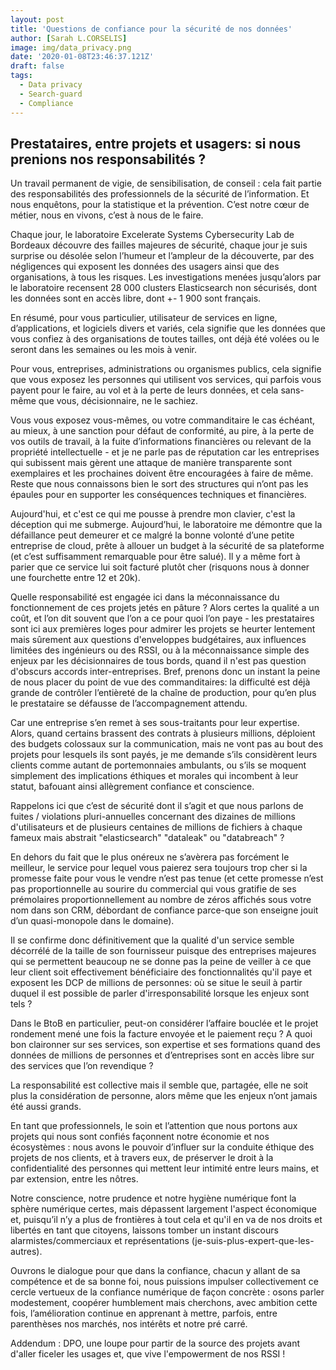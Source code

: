 ```yaml
---
layout: post
title: 'Questions de confiance pour la sécurité de nos données'
author: [Sarah L.CORSELIS]
image: img/data_privacy.png
date: '2020-01-08T23:46:37.121Z'
draft: false
tags:
  - Data privacy
  - Search-guard
  - Compliance
---
```


## Prestataires, entre projets et usagers: si nous prenions nos responsabilités ?
Un travail permanent de vigie, de sensibilisation, de conseil : cela fait partie des responsabilités des professionnels de la sécurité de l’information. Et nous enquêtons, pour la statistique et la prévention. C’est notre cœur de métier, nous en vivons, c’est à nous de le faire.

Chaque jour, le laboratoire Excelerate Systems Cybersecurity Lab de Bordeaux découvre des failles majeures de sécurité, chaque jour je suis surprise ou désolée selon l’humeur et l’ampleur de la découverte, par des négligences qui exposent les données des usagers ainsi que des organisations, à tous les risques. Les investigations menées jusqu’alors par le laboratoire recensent 28 000 clusters Elasticsearch non sécurisés, dont les données sont en accès libre, dont +- 1 900 sont français.

En résumé, pour vous particulier, utilisateur de services en ligne, d’applications, et logiciels divers et variés, cela signifie que les données que vous confiez à des organisations de toutes tailles, ont déjà été volées ou le seront dans les semaines ou les mois à venir.

Pour vous, entreprises, administrations ou organismes publics, cela signifie que vous exposez les personnes qui utilisent vos services, qui parfois vous payent pour le faire, au vol et à la perte de leurs données, et cela sans-même que vous, décisionnaire, ne le sachiez.

Vous vous exposez vous-mêmes, ou votre commanditaire le cas échéant, au mieux, à une sanction pour défaut de conformité, au pire, à la perte de vos outils de travail, à la fuite d’informations financières ou relevant de la propriété intellectuelle - et je ne parle pas de réputation car les entreprises qui subissent mais gèrent une attaque de manière transparente sont exemplaires et les prochaines doivent être encouragées à faire de même. Reste que nous connaissons bien le sort des structures qui n’ont pas les épaules pour en supporter les conséquences techniques et financières.

Aujourd'hui, et c'est ce qui me pousse à prendre mon clavier, c'est la déception qui me submerge. Aujourd’hui, le laboratoire me démontre que la défaillance peut demeurer et ce malgré la bonne volonté d’une petite entreprise de cloud, prête à allouer un budget à la sécurité de sa plateforme (et c’est suffisamment remarquable pour être salué). Il y a même fort à parier que ce service lui soit facturé plutôt cher (risquons nous à donner une fourchette entre 12 et 20k).

Quelle responsabilité est engagée ici dans la méconnaissance du fonctionnement de ces projets jetés en pâture ? Alors certes la qualité a un coût, et l’on dit souvent que l’on a ce pour quoi l’on paye - les prestataires sont ici aux premières loges pour admirer les projets se heurter lentement mais sûrement aux questions d'enveloppes budgétaires, aux influences limitées des ingénieurs ou des RSSI, ou à la méconnaissance simple des enjeux par les décisionnaires de tous bords, quand il n'est pas question d'obscurs accords inter-entreprises. Bref, prenons donc un instant la peine de nous placer du point de vue des commanditaires: la difficulté est déjà grande de contrôler l’entièreté de la chaîne de production, pour qu’en plus le prestataire se défausse de l’accompagnement attendu.

Car une entreprise s’en remet à ses sous-traitants pour leur expertise. Alors, quand certains brassent des contrats à plusieurs millions, déploient des budgets colossaux sur la communication, mais ne vont pas au bout des projets pour lesquels ils sont payés, je me demande s’ils considèrent leurs clients comme autant de portemonnaies ambulants, ou s’ils se moquent simplement des implications éthiques et morales qui incombent à leur statut, bafouant ainsi allègrement confiance et conscience.

Rappelons ici que c’est de sécurité dont il s’agit et que nous parlons de fuites / violations pluri-annuelles concernant des dizaines de millions d'utilisateurs et de plusieurs centaines de millions de fichiers à chaque fameux mais abstrait "elasticsearch" "dataleak" ou "databreach" ?

En dehors du fait que le plus onéreux ne s’avèrera pas forcément le meilleur, le service pour lequel vous paierez sera toujours trop cher si la promesse faite pour vous le vendre n’est pas tenue (et cette promesse n’est pas proportionnelle au sourire du commercial qui vous gratifie de ses prémolaires proportionnellement au nombre de zéros affichés sous votre nom dans son CRM, débordant de confiance parce-que son enseigne jouit d’un quasi-monopole dans le domaine).

Il se confirme donc définitivement que la qualité d'un service semble décorrélé de la taille de son fournisseur puisque des entreprises majeures qui se permettent beaucoup ne se donne pas la peine de veiller à ce que leur client soit effectivement bénéficiaire des fonctionnalités qu'il paye et exposent les DCP de millions de personnes: où se situe le seuil à partir duquel il est possible de parler d'irresponsabilité lorsque les enjeux sont tels ?

Dans le BtoB en particulier, peut-on considérer l’affaire bouclée et le projet rondement mené une fois la facture envoyée et le paiement reçu ? A quoi bon claironner sur ses services, son expertise et ses formations quand des données de millions de personnes et d’entreprises sont en accès libre sur des services que l’on revendique ?

La responsabilité est collective mais il semble que, partagée, elle ne soit plus la considération de personne, alors même que les enjeux n’ont jamais été aussi grands.

En tant que professionnels, le soin et l’attention que nous portons aux projets qui nous sont confiés façonnent notre économie et nos écosystèmes : nous avons le pouvoir d’influer sur la conduite éthique des projets de nos clients, et à travers eux, de préserver le droit à la confidentialité des personnes qui mettent leur intimité entre leurs mains, et par extension, entre les nôtres.

Notre conscience, notre prudence et notre hygiène numérique font la sphère numérique certes, mais dépassent largement l'aspect économique et, puisqu’il n’y a plus de frontières à tout cela et qu'il en va de nos droits et libertés en tant que citoyens, laissons tomber un instant discours alarmistes/commerciaux et représentations (je-suis-plus-expert-que-les-autres).

Ouvrons le dialogue pour que dans la confiance, chacun y allant de sa compétence et de sa bonne foi, nous puissions impulser collectivement ce cercle vertueux de la confiance numérique de façon concrète : osons parler modestement, coopérer humblement mais cherchons, avec ambition cette fois, l’amélioration continue en apprenant à mettre, parfois, entre parenthèses nos marchés, nos intérêts et notre pré carré.

Addendum : DPO, une loupe pour partir de la source des projets avant d'aller ficeler les usages et, que vive l'empowerment de nos RSSI !